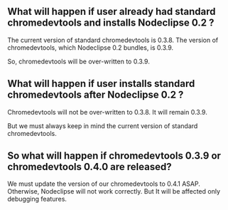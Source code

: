 
## What will happen if user already had standard chromedevtools and installs Nodeclipse 0.2 ?
 
The current version of standard chromedevtools is 0.3.8.
The version of chromedevtools, which Nodeclipse 0.2 bundles, is 0.3.9.
 
So, chromedevtools  will be over-written to  0.3.9.
 
## What will happen if user installs standard chromedevtools after Nodeclipse 0.2 ?

Chromedevtools will not be over-written to 0.3.8. It will  remain 0.3.9.
 
But we must always keep in mind the current version of standard chromedevtools.


## So what will happen if chromedevtools 0.3.9 or chromedevtools 0.4.0 are released?

We must update the version of our chromedevtools to 0.4.1 ASAP.
Otherwise, Nodeclipse will not work correctly. But It will be affected only debugging features.

